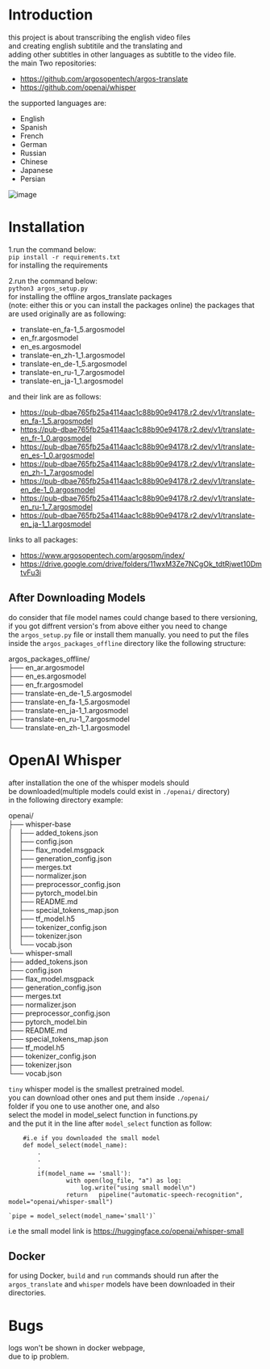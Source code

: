 # Introduction
this project is about transcribing the english video files  
and creating english subtitile and the translating and  
adding other subtitles in other languages as subtitle
to the video file.  
the main Two repositories:  
- https://github.com/argosopentech/argos-translate  
- https://github.com/openai/whisper  
  
the supported languages are:  
- English
- Spanish
- French
- German
- Russian
- Chinese
- Japanese
- Persian
  

![image](https://github.com/guipelder/whisper_argos/assets/79325164/0efd80d2-09e4-4bc8-86fb-2d788135a56c)  
  

# Installation
1.run the command below:  
`pip install -r requirements.txt`  
for installing the requirements  

2.run the command below:  
`python3 argos_setup.py`   
for installing the offline argos_translate packages  
(note: either this or you can install the packages online)
the packages that are used originally are as following:

  
- translate-en_fa-1_5.argosmodel  
- en_fr.argosmodel  
- en_es.argosmodel  
- translate-en_zh-1_1.argosmodel  
- translate-en_de-1_5.argosmodel  
- translate-en_ru-1_7.argosmodel  
- translate-en_ja-1_1.argosmodel
  
and their link are as follows:  

- https://pub-dbae765fb25a4114aac1c88b90e94178.r2.dev/v1/translate-en_fa-1_5.argosmodel  
- https://pub-dbae765fb25a4114aac1c88b90e94178.r2.dev/v1/translate-en_fr-1_0.argosmodel  
- https://pub-dbae765fb25a4114aac1c88b90e94178.r2.dev/v1/translate-en_es-1_0.argosmodel  
- https://pub-dbae765fb25a4114aac1c88b90e94178.r2.dev/v1/translate-en_zh-1_7.argosmodel  
- https://pub-dbae765fb25a4114aac1c88b90e94178.r2.dev/v1/translate-en_de-1_0.argosmodel  
- https://pub-dbae765fb25a4114aac1c88b90e94178.r2.dev/v1/translate-en_ru-1_7.argosmodel  
- https://pub-dbae765fb25a4114aac1c88b90e94178.r2.dev/v1/translate-en_ja-1_1.argosmodel  
  
links to all packages:  
- https://www.argosopentech.com/argospm/index/  
- https://drive.google.com/drive/folders/11wxM3Ze7NCgOk_tdtRjwet10DmtvFu3i

## After Downloading Models

do consider that file model names could change based to there versioning, 
if you got diffrent version's from above either you need to change   
the `argos_setup.py` file or install them manually. 
you need to put the files inside the `argos_packages_offline`
directory like the following structure:   
  
argos_packages_offline/  
├── en_ar.argosmodel  
├── en_es.argosmodel  
├── en_fr.argosmodel  
├── translate-en_de-1_5.argosmodel  
├── translate-en_fa-1_5.argosmodel  
├── translate-en_ja-1_1.argosmodel  
├── translate-en_ru-1_7.argosmodel  
└── translate-en_zh-1_1.argosmodel  
  

# OpenAI Whisper
after installation the one of the whisper models should  
be downloaded(multiple models could exist in `./openai/` directory)  
in the following directory example:  
  
openai/  
├── whisper-base  
│   ├── added_tokens.json  
│   ├── config.json  
│   ├── flax_model.msgpack  
│   ├── generation_config.json  
│   ├── merges.txt  
│   ├── normalizer.json  
│   ├── preprocessor_config.json  
│   ├── pytorch_model.bin  
│   ├── README.md  
│   ├── special_tokens_map.json  
│   ├── tf_model.h5  
│   ├── tokenizer_config.json  
│   ├── tokenizer.json  
│   └── vocab.json  
└── whisper-small  
    ├── added_tokens.json  
    ├── config.json  
    ├── flax_model.msgpack  
    ├── generation_config.json  
    ├── merges.txt  
    ├── normalizer.json  
    ├── preprocessor_config.json  
    ├── pytorch_model.bin  
    ├── README.md  
    ├── special_tokens_map.json  
    ├── tf_model.h5  
    ├── tokenizer_config.json  
    ├── tokenizer.json  
    └── vocab.json  
 
`tiny` whisper model is the smallest pretrained model.    
you can download other ones and put them inside `./openai/`  
folder if you one to use another one, and also   
select the model in model_select function in functions.py  
and the put it in the line after `model_select` function as follow:
      
```
	#i.e if you downloaded the small model  
	def model_select(model_name):  
		.  
		.  
		.  
	 	if(model_name == 'small'):  
        		with open(log_file, "a") as log:  
            		log.write("using small model\n")  
        		return   pipeline("automatic-speech-recognition", model="openai/whisper-small")  
```
  	`pipe = model_select(model_name='small')`  
i.e the small model link is https://huggingface.co/openai/whisper-small  


## Docker
for using  Docker, `build` and `run` commands should
run after the `argos_translate` and `whisper` models 
have been downloaded in their directories.

# Bugs
logs won't be shown in docker webpage,  
due to ip problem.
 
